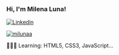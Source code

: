 ### Hi, I'm Milena Luna!

[![Linkedin](https://img.shields.io/badge/LinkedIn-0077B5?style=for-the-badge&logo=linkedin&logoColor=white)](https://linkedin.com/in/milunaa)

[![milunaa](https://github-readme-stats.vercel.app/api/top-langs/?username=milunaa&layout=compact&theme=dracula)](https://github.com/milunaa/github-readme-stats)

👩🏻‍💻 Learning: HTML5, CSS3, JavaScript...
